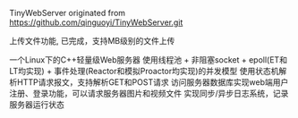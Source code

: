 TinyWebServer
originated from https://github.com/qinguoyi/TinyWebServer.git


上传文件功能, 已完成，支持MB级别的文件上传

一个Linux下的C++轻量级Web服务器
使用线程池 + 非阻塞socket + epoll(ET和LT均实现) + 事件处理(Reactor和模拟Proactor均实现)的并发模型
使用状态机解析HTTP请求报文，支持解析GET和POST请求
访问服务器数据库实现web端用户注册、登录功能，可以请求服务器图片和视频文件
实现同步/异步日志系统，记录服务器运行状态
